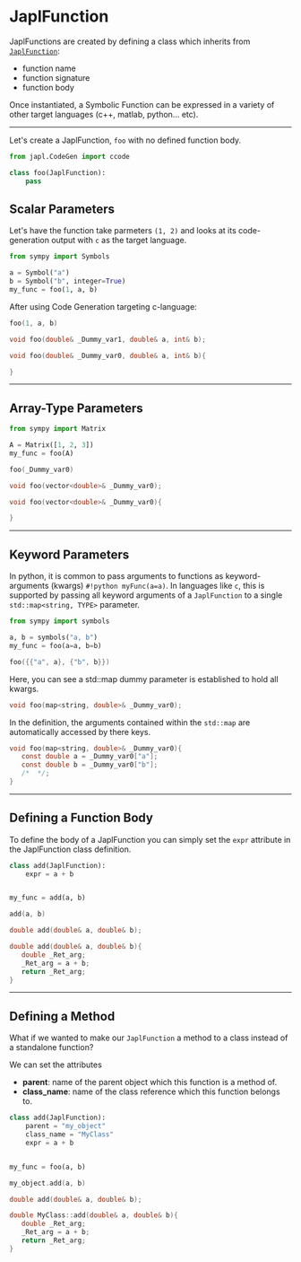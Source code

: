 # JaplFunction

JaplFunctions are created by defining a class which inherits from [`JaplFunction`](docs/api/japlfunction.md):

- function name
- function signature
- function body

Once instantiated, a Symbolic Function can be expressed in a variety of other target languages (c++, matlab, python... etc).

---

Let's create a JaplFunction, `foo`
with no defined function body.

```py
from japl.CodeGen import ccode

class foo(JaplFunction):
    pass
```

## Scalar Parameters
Let's have the function take parmeters `(1, 2)` and looks at its code-generation output
with `c` as the target language.
```py
from sympy import Symbols

a = Symbol("a")
b = Symbol("b", integer=True)
my_func = foo(1, a, b)
```
After using Code Generation targeting c-language:
>
```c title="function call:"
foo(1, a, b)
```
```c title="function prototype:"
void foo(double& _Dummy_var1, double& a, int& b);
```
```c title="function definition:"
void foo(double& _Dummy_var0, double& a, int& b){

}
```

---

## Array-Type Parameters

```py
from sympy import Matrix

A = Matrix([1, 2, 3])
my_func = foo(A)
```
>
```c title="function call:"
foo(_Dummy_var0)
```
```c title="function prototype:"
void foo(vector<double>& _Dummy_var0);
```
```c title="function definition:"
void foo(vector<double>& _Dummy_var0){

}
```

---

## Keyword Parameters
In python, it is common to pass arguments to functions as keyword-arguments (kwargs)
`#!python myFunc(a=a)`. In languages like `c`, this is supported by passing all
keyword arguments of a `JaplFunction` to a single `std::map<string, TYPE>` parameter.

```py
from sympy import symbols

a, b = symbols("a, b")
my_func = foo(a=a, b=b)
```
>
```c title="function call:"
foo({{"a", a}, {"b", b}})
```
Here, you can see a std::map dummy parameter is established to hold all kwargs.
```c title="function prototype:"
void foo(map<string, double>& _Dummy_var0);
```
In the definition, the arguments contained within the `std::map` are automatically
accessed by there keys.
```c title="function definition:"
void foo(map<string, double>& _Dummy_var0){
   const double a = _Dummy_var0["a"];
   const double b = _Dummy_var0["b"];
   /*  */;
}
```

---

## Defining a Function Body
To define the body of a JaplFunction you can simply set the `expr` attribute in the
JaplFunction class definition.

```py
class add(JaplFunction):
    expr = a + b


my_func = add(a, b)
```
>
```c title="function call:"
add(a, b)
```
```c title="function prototype:"
double add(double& a, double& b);
```
```c title="function definition:"
double add(double& a, double& b){
   double _Ret_arg;
   _Ret_arg = a + b;
   return _Ret_arg;
}
```

---

## Defining a Method

What if we wanted to make our `JaplFunction` a method to a class instead of
a standalone function?

We can set the attributes

- **parent**: name of the parent object which this function is a method of.
- **class_name**: name of the class reference which this function belongs to.

```py
class add(JaplFunction):
    parent = "my_object"
    class_name = "MyClass"
    expr = a + b


my_func = foo(a, b)
```
>
```c title="function call:"
my_object.add(a, b)
```
```c title="function prototype:"
double add(double& a, double& b);
```
```c title="function definition:"
double MyClass::add(double& a, double& b){
   double _Ret_arg;
   _Ret_arg = a + b;
   return _Ret_arg;
}
```
